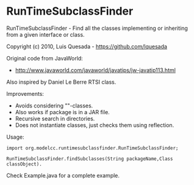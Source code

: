 RunTimeSubclassFinder
============

RunTimeSubclassFinder - Find all the classes implementing or inheriting from a given interface or class.  

Copyright (c) 2010, Luis Quesada - https://github.com/lquesada

Original code from JavaWorld:

- http://www.javaworld.com/javaworld/javatips/jw-javatip113.html 

Also inspired by Daniel Le Berre RTSI class.

Improvements:

- Avoids considering "<error>"-classes.
- Also works if package is in a JAR file.
- Recursive search in directories.
- Does not instantiate classes, just checks them using reflection.

Usage:

    import org.modelcc.runtimesubclassfinder.RunTimeSubclassFinder;

    RunTimeSubclassFinder.findSubclasses(String packageName,Class classObject).

Check Example.java for a complete example.

